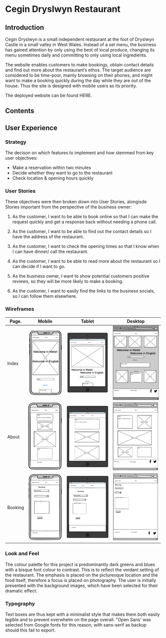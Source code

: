 # Cegin Dryslwyn Restaurant
## Introduction
Cegin Dryslwyn is a small independent restaurant at the foot of Dryslwyn Castle in a small valley in West Wales. Instead of a set menu, the business has gained attention by only using the best of local produce, changing its menu sometimes daily and committing to only using local ingredients.

The website enables customers to make bookings, obtain contact details and find out more about the restaurant’s ethos. The target audience are considered to be time-poor, mainly browsing on their phones, and might want to make a booking quickly during the day while they are out of the house. Thus the site is designed with mobile users as its priority.

The deployed website can be found HERE.

## Contents

## User Experience
### Strategy

The decison on which features to implement and how stemmed from key user objectives:
* Make a reservation within two minutes
* Decide whether they want to go to the restaurant
* Check location & opening hours quickly
  
### User Stories
These objectives were then broken down into User Stories, alongisde Stories important from the perspective of the business owner:
01. As the customer, I want to be able to book online so that I can make the request quickly and get a response back without needing a phone call.

02. As the customer, I want to be able to find out the contact details so I have the address of the restaurant.

03. As the customer, I want to check the opening times so that I know when I can have dinner/ call the restaurant.

04. As the customer, I want to be able to read more about the restaurant so I can decide if I want to go.

05. As the business owner, I want to show potential customers positive reviews, so they will be more likely to make a booking.

06. As the customer, I want to easily find the links to the business socials, so I can follow them elsewhere.

### Wireframes

| Page.    | Mobile                                                                                                        | Tablet                                                     |  Desktop                                                                               |
| ---------|:-----------------------------------------------:|:----------------------------------------------------------:|:--------------------------------------------------------------------------------------:|
| Index | ![index phone wireframe](https://github.com/vicgoodall/cegindryslwyn/blob/main/assets/images/Landing%20page%20phone.png) | ![index tablet wireframe](https://github.com/vicgoodall/cegindryslwyn/blob/main/assets/images/Landing%20page%20tablet.png) | ![index desktop wireframe](https://github.com/vicgoodall/cegindryslwyn/blob/main/assets/images/Landing%20page%20laptop.png) |
| About  | ![about phone wireframe](https://github.com/vicgoodall/cegindryslwyn/blob/main/assets/images/About-page-phone.png) | ![about tablet wireframe](https://github.com/vicgoodall/cegindryslwyn/blob/main/assets/images/About%20page%20tablet.png) | ![about desktop wireframe](https://github.com/vicgoodall/cegindryslwyn/blob/main/assets/images/About%20page%20laptop.png) |
| Booking | ![booking phone wireframe](https://github.com/vicgoodall/cegindryslwyn/blob/main/assets/images/Booking%20phone.png) | ![booking tablet wireframe](https://github.com/vicgoodall/cegindryslwyn/blob/main/assets/images/Booking%20tablet.png) | ![booking desktop wireframe](https://github.com/vicgoodall/cegindryslwyn/blob/main/assets/images/Booking%20laptop.png) |

### Look and Feel

The colour palette for this project is predominantly dark greens and blues with a bisque font colour to contrast. This is to reflect the verdant setting of the restaurant.
The emphasis is placed on the picturesque location and the food itself, therefore a focus is placed on photography. The user is initially presented with the background images, which have been selected for their dramatic effect.

### Typography
Text boxes are thus kept with a minimalist style that makes them both easily legible and to prevent overwhelm on the page overall. 
"Open Sans' was selected from Google fonts for this reason, with sans-serif as backup should this fail to export.

